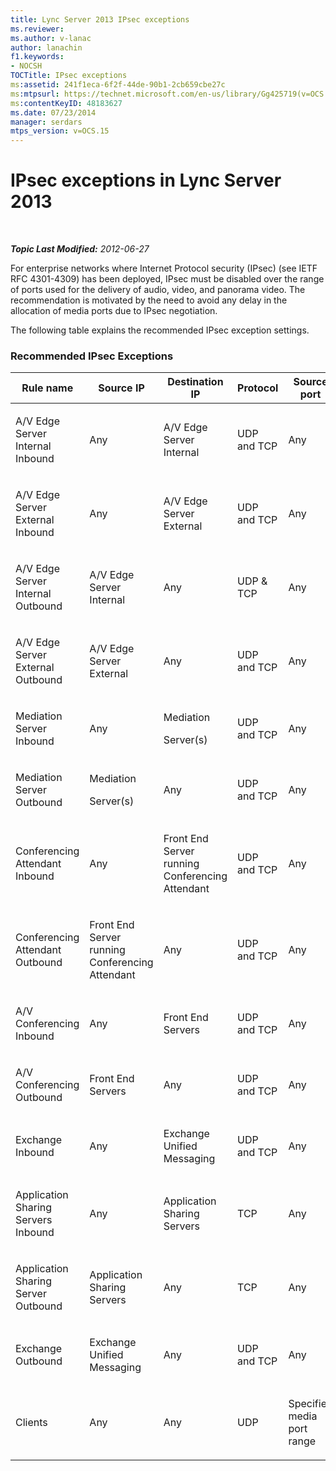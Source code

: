 ```yaml
---
title: Lync Server 2013 IPsec exceptions
ms.reviewer: 
ms.author: v-lanac
author: lanachin
f1.keywords:
- NOCSH
TOCTitle: IPsec exceptions
ms:assetid: 241f1eca-6f2f-44de-90b1-2cb659cbe27c
ms:mtpsurl: https://technet.microsoft.com/en-us/library/Gg425719(v=OCS.15)
ms:contentKeyID: 48183627
ms.date: 07/23/2014
manager: serdars
mtps_version: v=OCS.15
---
```


<div data-xmlns="http://www.w3.org/1999/xhtml">

<div class="topic" data-xmlns="http://www.w3.org/1999/xhtml" data-msxsl="urn:schemas-microsoft-com:xslt" data-cs="http://msdn.microsoft.com/en-us/">

<div data-asp="http://msdn2.microsoft.com/asp">

# IPsec exceptions in Lync Server 2013

</div>

<div id="mainSection">

<div id="mainBody">

<span> </span>

_**Topic Last Modified:** 2012-06-27_

For enterprise networks where Internet Protocol security (IPsec) (see IETF RFC 4301-4309) has been deployed, IPsec must be disabled over the range of ports used for the delivery of audio, video, and panorama video. The recommendation is motivated by the need to avoid any delay in the allocation of media ports due to IPsec negotiation.

The following table explains the recommended IPsec exception settings.

### Recommended IPsec Exceptions

<table style="width:100%;">
<colgroup>
<col style="width: 14%" />
<col style="width: 14%" />
<col style="width: 14%" />
<col style="width: 14%" />
<col style="width: 14%" />
<col style="width: 14%" />
<col style="width: 14%" />
</colgroup>
<thead>
<tr class="header">
<th>Rule name</th>
<th>Source IP</th>
<th>Destination IP</th>
<th>Protocol</th>
<th>Source port</th>
<th>Destination port</th>
<th>Authentication Requirement</th>
</tr>
</thead>
<tbody>
<tr class="odd">
<td><p>A/V Edge Server Internal Inbound</p></td>
<td><p>Any</p></td>
<td><p>A/V Edge Server Internal</p></td>
<td><p>UDP and TCP</p></td>
<td><p>Any</p></td>
<td><p>Any</p></td>
<td><p>Do not authenticate</p></td>
</tr>
<tr class="even">
<td><p>A/V Edge Server External Inbound</p></td>
<td><p>Any</p></td>
<td><p>A/V Edge Server External</p></td>
<td><p>UDP and TCP</p></td>
<td><p>Any</p></td>
<td><p>Any</p></td>
<td><p>Do not authenticate</p></td>
</tr>
<tr class="odd">
<td><p>A/V Edge Server Internal Outbound</p></td>
<td><p>A/V Edge Server Internal</p></td>
<td><p>Any</p></td>
<td><p>UDP &amp; TCP</p></td>
<td><p>Any</p></td>
<td><p>Any</p></td>
<td><p>Do not authenticate</p></td>
</tr>
<tr class="even">
<td><p>A/V Edge Server External Outbound</p></td>
<td><p>A/V Edge Server External</p></td>
<td><p>Any</p></td>
<td><p>UDP and TCP</p></td>
<td><p>Any</p></td>
<td><p>Any</p></td>
<td><p>Do not authenticate</p></td>
</tr>
<tr class="odd">
<td><p>Mediation Server Inbound</p></td>
<td><p>Any</p></td>
<td><p>Mediation</p>
<p>Server(s)</p></td>
<td><p>UDP and TCP</p></td>
<td><p>Any</p></td>
<td><p>Any</p></td>
<td><p>Do not authenticate</p></td>
</tr>
<tr class="even">
<td><p>Mediation Server Outbound</p></td>
<td><p>Mediation</p>
<p>Server(s)</p></td>
<td><p>Any</p></td>
<td><p>UDP and TCP</p></td>
<td><p>Any</p></td>
<td><p>Any</p></td>
<td><p>Do not authenticate</p></td>
</tr>
<tr class="odd">
<td><p>Conferencing Attendant Inbound</p></td>
<td><p>Any</p></td>
<td><p>Front End Server running Conferencing Attendant</p></td>
<td><p>UDP and TCP</p></td>
<td><p>Any</p></td>
<td><p>Any</p></td>
<td><p>Do not authenticate</p></td>
</tr>
<tr class="even">
<td><p>Conferencing Attendant Outbound</p></td>
<td><p>Front End Server running Conferencing Attendant</p></td>
<td><p>Any</p></td>
<td><p>UDP and TCP</p></td>
<td><p>Any</p></td>
<td><p>Any</p></td>
<td><p>Do not authenticate</p></td>
</tr>
<tr class="odd">
<td><p>A/V Conferencing Inbound</p></td>
<td><p>Any</p></td>
<td><p>Front End Servers</p></td>
<td><p>UDP and TCP</p></td>
<td><p>Any</p></td>
<td><p>Any</p></td>
<td><p>Do not authenticate</p></td>
</tr>
<tr class="even">
<td><p>A/V Conferencing Outbound</p></td>
<td><p>Front End Servers</p></td>
<td><p>Any</p></td>
<td><p>UDP and TCP</p></td>
<td><p>Any</p></td>
<td><p>Any</p></td>
<td><p>Do not authenticate</p></td>
</tr>
<tr class="odd">
<td><p>Exchange Inbound</p></td>
<td><p>Any</p></td>
<td><p>Exchange Unified Messaging</p></td>
<td><p>UDP and TCP</p></td>
<td><p>Any</p></td>
<td><p>Any</p></td>
<td><p>Do not authenticate</p></td>
</tr>
<tr class="even">
<td><p>Application Sharing Servers Inbound</p></td>
<td><p>Any</p></td>
<td><p>Application Sharing Servers</p></td>
<td><p>TCP</p></td>
<td><p>Any</p></td>
<td><p>Any</p></td>
<td><p>Do not authenticate</p></td>
</tr>
<tr class="odd">
<td><p>Application Sharing Server Outbound</p></td>
<td><p>Application Sharing Servers</p></td>
<td><p>Any</p></td>
<td><p>TCP</p></td>
<td><p>Any</p></td>
<td><p>Any</p></td>
<td><p>Do not authenticate</p></td>
</tr>
<tr class="even">
<td><p>Exchange Outbound</p></td>
<td><p>Exchange Unified Messaging</p></td>
<td><p>Any</p></td>
<td><p>UDP and TCP</p></td>
<td><p>Any</p></td>
<td><p>Any</p></td>
<td><p>Do not authenticate</p></td>
</tr>
<tr class="odd">
<td><p>Clients</p></td>
<td><p>Any</p></td>
<td><p>Any</p></td>
<td><p>UDP</p></td>
<td><p>Specified media port range</p></td>
<td><p>Any</p></td>
<td><p>Do not authenticate</p></td>
</tr>
</tbody>
</table>


</div>

<span> </span>

</div>

</div>

</div>

